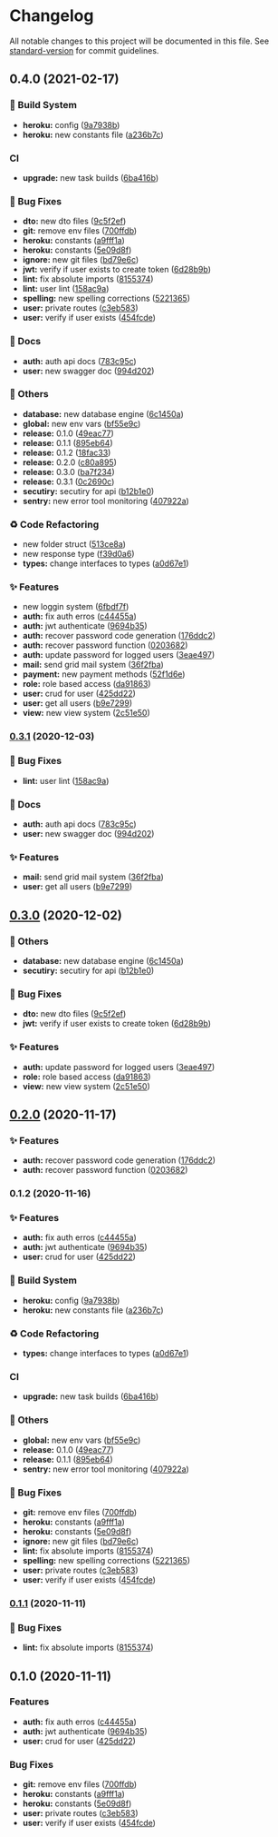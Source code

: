 # Changelog

All notable changes to this project will be documented in this file. See [standard-version](https://github.com/conventional-changelog/standard-version) for commit guidelines.

## 0.4.0 (2021-02-17)


### :rocket: Build System

* **heroku:** config ([9a7938b](https://github.com/HigorAlves/nestjs-template/commit/9a7938bb633ee6ae78937f61dd667e937dbc6879))
* **heroku:** new constants file ([a236b7c](https://github.com/HigorAlves/nestjs-template/commit/a236b7c3851aedefdea8f97f5b644eb6bc145fca))


### CI

* **upgrade:** new task builds ([6ba416b](https://github.com/HigorAlves/nestjs-template/commit/6ba416be7b50da9d99d63a837cb33129f4a541b8))


### :bug: Bug Fixes

* **dto:** new dto files ([9c5f2ef](https://github.com/HigorAlves/nestjs-template/commit/9c5f2ef057fad9b246914edfdece5b4f93a47a0e))
* **git:** remove env files ([700ffdb](https://github.com/HigorAlves/nestjs-template/commit/700ffdb50fe5e228a197ee3e48714d3182913ff8))
* **heroku:** constants ([a9fff1a](https://github.com/HigorAlves/nestjs-template/commit/a9fff1a9ef0582f9d058411fd06a9ec820e55504))
* **heroku:** constants ([5e09d8f](https://github.com/HigorAlves/nestjs-template/commit/5e09d8f964fd1aa99413f0bee98cf61fecdc694e))
* **ignore:** new git files ([bd79e6c](https://github.com/HigorAlves/nestjs-template/commit/bd79e6cf4ce38a3e47c389b1c96cca300a40ede6))
* **jwt:** verify if user exists to create token ([6d28b9b](https://github.com/HigorAlves/nestjs-template/commit/6d28b9b1e5bcac0e0f798e9d062aa5c06c1f3970))
* **lint:** fix absolute imports ([8155374](https://github.com/HigorAlves/nestjs-template/commit/81553747e418293b5476143058071b7e2ebf1221))
* **lint:** user lint ([158ac9a](https://github.com/HigorAlves/nestjs-template/commit/158ac9add4980aecf304b08d82ea1de2e21902cb))
* **spelling:** new spelling corrections ([5221365](https://github.com/HigorAlves/nestjs-template/commit/52213653017d43d35cb278e3a4f0f7e360829aad))
* **user:** private routes ([c3eb583](https://github.com/HigorAlves/nestjs-template/commit/c3eb583875bf3b452e06a049613f4dea4daebe4c))
* **user:** verify if user exists ([454fcde](https://github.com/HigorAlves/nestjs-template/commit/454fcde7ade1575ba50311a3135a18606f8cce69))


### :memo: Docs

* **auth:** auth api docs ([783c95c](https://github.com/HigorAlves/nestjs-template/commit/783c95cdb101a9b0e45d8bfcdbf6cdac2a102b62))
* **user:** new swagger doc ([994d202](https://github.com/HigorAlves/nestjs-template/commit/994d202799e6206ca0a16f83992090dd283f02bd))


### :triangular_flag_on_post: Others

* **database:** new database engine ([6c1450a](https://github.com/HigorAlves/nestjs-template/commit/6c1450a3f082aa24f2d2951ee11d63249c6bc03b))
* **global:** new env vars ([bf55e9c](https://github.com/HigorAlves/nestjs-template/commit/bf55e9c733665b1758c79cbd501e3f2a68800020))
* **release:** 0.1.0 ([49eac77](https://github.com/HigorAlves/nestjs-template/commit/49eac777021dab6944d507894ece1bbbdd3fa4e9))
* **release:** 0.1.1 ([895eb64](https://github.com/HigorAlves/nestjs-template/commit/895eb649ada55b4d86b1e3aeb2a739b00d101a0d))
* **release:** 0.1.2 ([18fac33](https://github.com/HigorAlves/nestjs-template/commit/18fac33838ad0aa60919768277c5ab89f4040843))
* **release:** 0.2.0 ([c80a895](https://github.com/HigorAlves/nestjs-template/commit/c80a8950ff44cb7fa6924f52518d41efd65d5bc3))
* **release:** 0.3.0 ([ba7f234](https://github.com/HigorAlves/nestjs-template/commit/ba7f234b32dfc3fce7cee818ce56c6485864a089))
* **release:** 0.3.1 ([0c2690c](https://github.com/HigorAlves/nestjs-template/commit/0c2690c5eb645a0f7ae3ed079549f32ce823e716))
* **secutiry:** secutiry for api ([b12b1e0](https://github.com/HigorAlves/nestjs-template/commit/b12b1e09ebd2d47104d1d5073c715302c392d9c0))
* **sentry:** new error tool monitoring ([407922a](https://github.com/HigorAlves/nestjs-template/commit/407922aee165004f1b376a21acea50b6620de5e5))


### :recycle: Code Refactoring

* new folder struct ([513ce8a](https://github.com/HigorAlves/nestjs-template/commit/513ce8afbe370e6e80506894c78b08b9269de883))
* new response type ([f39d0a6](https://github.com/HigorAlves/nestjs-template/commit/f39d0a628213f7091f1d0c4180536f075d4d3ee8))
* **types:** change interfaces to types ([a0d67e1](https://github.com/HigorAlves/nestjs-template/commit/a0d67e1ce85986f88dd078479b882d26ce11bfce))


### :sparkles: Features

* new loggin system ([6fbdf7f](https://github.com/HigorAlves/nestjs-template/commit/6fbdf7f78f207d61812fd9492335755f5de33825))
* **auth:** fix auth erros ([c44455a](https://github.com/HigorAlves/nestjs-template/commit/c44455a9db106380c2b57f30b78dddac6761e9a1))
* **auth:** jwt authenticate ([9694b35](https://github.com/HigorAlves/nestjs-template/commit/9694b35237e0ea3d08b1937cba5c3fd5a82b8555))
* **auth:** recover password code generation ([176ddc2](https://github.com/HigorAlves/nestjs-template/commit/176ddc2d0916dc99751d1d2ee2eaf9f28446dbb3))
* **auth:** recover password function ([0203682](https://github.com/HigorAlves/nestjs-template/commit/02036820dee2558944375c100ba2cd0bb70fe362))
* **auth:** update password for logged users ([3eae497](https://github.com/HigorAlves/nestjs-template/commit/3eae497c843ca436a0bbf2ba341701bf2bc1e1f9))
* **mail:** send grid mail system ([36f2fba](https://github.com/HigorAlves/nestjs-template/commit/36f2fba554c6557ff6dd9b67dafa263062e6bdfa))
* **payment:** new payment methods ([52f1d6e](https://github.com/HigorAlves/nestjs-template/commit/52f1d6ea6d33113f516e2760bfe1f06f3946d117))
* **role:** role based access ([da91863](https://github.com/HigorAlves/nestjs-template/commit/da918638da34fc05ec6efc4853bbfe75eee0437e))
* **user:** crud for user ([425dd22](https://github.com/HigorAlves/nestjs-template/commit/425dd226bf81cdca74055cb6f2ab79c336e1856d))
* **user:** get all users ([b9e7299](https://github.com/HigorAlves/nestjs-template/commit/b9e729924c3eaa7e991428215c25110cd7872fae))
* **view:** new view system ([2c51e50](https://github.com/HigorAlves/nestjs-template/commit/2c51e5055ce9eca4ca843b80c0b07678fe4bc7ab))

### [0.3.1](https://github.com/HigorAlves/dontspend-money/compare/v0.3.0...v0.3.1) (2020-12-03)


### :bug: Bug Fixes

* **lint:** user lint ([158ac9a](https://github.com/HigorAlves/dontspend-money/commit/158ac9add4980aecf304b08d82ea1de2e21902cb))


### :memo: Docs

* **auth:** auth api docs ([783c95c](https://github.com/HigorAlves/dontspend-money/commit/783c95cdb101a9b0e45d8bfcdbf6cdac2a102b62))
* **user:** new swagger doc ([994d202](https://github.com/HigorAlves/dontspend-money/commit/994d202799e6206ca0a16f83992090dd283f02bd))


### :sparkles: Features

* **mail:** send grid mail system ([36f2fba](https://github.com/HigorAlves/dontspend-money/commit/36f2fba554c6557ff6dd9b67dafa263062e6bdfa))
* **user:** get all users ([b9e7299](https://github.com/HigorAlves/dontspend-money/commit/b9e729924c3eaa7e991428215c25110cd7872fae))

## [0.3.0](https://github.com/HigorAlves/dontspend-money/compare/v0.2.0...v0.3.0) (2020-12-02)


### :triangular_flag_on_post: Others

* **database:** new database engine ([6c1450a](https://github.com/HigorAlves/dontspend-money/commit/6c1450a3f082aa24f2d2951ee11d63249c6bc03b))
* **secutiry:** secutiry for api ([b12b1e0](https://github.com/HigorAlves/dontspend-money/commit/b12b1e09ebd2d47104d1d5073c715302c392d9c0))


### :bug: Bug Fixes

* **dto:** new dto files ([9c5f2ef](https://github.com/HigorAlves/dontspend-money/commit/9c5f2ef057fad9b246914edfdece5b4f93a47a0e))
* **jwt:** verify if user exists to create token ([6d28b9b](https://github.com/HigorAlves/dontspend-money/commit/6d28b9b1e5bcac0e0f798e9d062aa5c06c1f3970))


### :sparkles: Features

* **auth:** update password for logged users ([3eae497](https://github.com/HigorAlves/dontspend-money/commit/3eae497c843ca436a0bbf2ba341701bf2bc1e1f9))
* **role:** role based access ([da91863](https://github.com/HigorAlves/dontspend-money/commit/da918638da34fc05ec6efc4853bbfe75eee0437e))
* **view:** new view system ([2c51e50](https://github.com/HigorAlves/dontspend-money/commit/2c51e5055ce9eca4ca843b80c0b07678fe4bc7ab))

## [0.2.0](https://github.com/HigorAlves/dontspend-money/compare/v0.1.2...v0.2.0) (2020-11-17)


### :sparkles: Features

* **auth:** recover password code generation ([176ddc2](https://github.com/HigorAlves/dontspend-money/commit/176ddc2d0916dc99751d1d2ee2eaf9f28446dbb3))
* **auth:** recover password function ([0203682](https://github.com/HigorAlves/dontspend-money/commit/02036820dee2558944375c100ba2cd0bb70fe362))

### 0.1.2 (2020-11-16)


### :sparkles: Features

* **auth:** fix auth erros ([c44455a](https://github.com/HigorAlves/dontspend-money/commit/c44455a9db106380c2b57f30b78dddac6761e9a1))
* **auth:** jwt authenticate ([9694b35](https://github.com/HigorAlves/dontspend-money/commit/9694b35237e0ea3d08b1937cba5c3fd5a82b8555))
* **user:** crud for user ([425dd22](https://github.com/HigorAlves/dontspend-money/commit/425dd226bf81cdca74055cb6f2ab79c336e1856d))


### :rocket: Build System

* **heroku:** config ([9a7938b](https://github.com/HigorAlves/dontspend-money/commit/9a7938bb633ee6ae78937f61dd667e937dbc6879))
* **heroku:** new constants file ([a236b7c](https://github.com/HigorAlves/dontspend-money/commit/a236b7c3851aedefdea8f97f5b644eb6bc145fca))


### :recycle: Code Refactoring

* **types:** change interfaces to types ([a0d67e1](https://github.com/HigorAlves/dontspend-money/commit/a0d67e1ce85986f88dd078479b882d26ce11bfce))


### CI

* **upgrade:** new task builds ([6ba416b](https://github.com/HigorAlves/dontspend-money/commit/6ba416be7b50da9d99d63a837cb33129f4a541b8))


### :triangular_flag_on_post: Others

* **global:** new env vars ([bf55e9c](https://github.com/HigorAlves/dontspend-money/commit/bf55e9c733665b1758c79cbd501e3f2a68800020))
* **release:** 0.1.0 ([49eac77](https://github.com/HigorAlves/dontspend-money/commit/49eac777021dab6944d507894ece1bbbdd3fa4e9))
* **release:** 0.1.1 ([895eb64](https://github.com/HigorAlves/dontspend-money/commit/895eb649ada55b4d86b1e3aeb2a739b00d101a0d))
* **sentry:** new error tool monitoring ([407922a](https://github.com/HigorAlves/dontspend-money/commit/407922aee165004f1b376a21acea50b6620de5e5))


### :bug: Bug Fixes

* **git:** remove env files ([700ffdb](https://github.com/HigorAlves/dontspend-money/commit/700ffdb50fe5e228a197ee3e48714d3182913ff8))
* **heroku:** constants ([a9fff1a](https://github.com/HigorAlves/dontspend-money/commit/a9fff1a9ef0582f9d058411fd06a9ec820e55504))
* **heroku:** constants ([5e09d8f](https://github.com/HigorAlves/dontspend-money/commit/5e09d8f964fd1aa99413f0bee98cf61fecdc694e))
* **ignore:** new git files ([bd79e6c](https://github.com/HigorAlves/dontspend-money/commit/bd79e6cf4ce38a3e47c389b1c96cca300a40ede6))
* **lint:** fix absolute imports ([8155374](https://github.com/HigorAlves/dontspend-money/commit/81553747e418293b5476143058071b7e2ebf1221))
* **spelling:** new spelling corrections ([5221365](https://github.com/HigorAlves/dontspend-money/commit/52213653017d43d35cb278e3a4f0f7e360829aad))
* **user:** private routes ([c3eb583](https://github.com/HigorAlves/dontspend-money/commit/c3eb583875bf3b452e06a049613f4dea4daebe4c))
* **user:** verify if user exists ([454fcde](https://github.com/HigorAlves/dontspend-money/commit/454fcde7ade1575ba50311a3135a18606f8cce69))

### [0.1.1](https://github.com/HigorAlves/dontspend-money/compare/v0.1.0...v0.1.1) (2020-11-11)


### :bug: Bug Fixes

* **lint:** fix absolute imports ([8155374](https://github.com/HigorAlves/dontspend-money/commit/81553747e418293b5476143058071b7e2ebf1221))

## 0.1.0 (2020-11-11)


### Features

* **auth:** fix auth erros ([c44455a](https://github.com/HigorAlves/dontspend-money/commit/c44455a9db106380c2b57f30b78dddac6761e9a1))
* **auth:** jwt authenticate ([9694b35](https://github.com/HigorAlves/dontspend-money/commit/9694b35237e0ea3d08b1937cba5c3fd5a82b8555))
* **user:** crud for user ([425dd22](https://github.com/HigorAlves/dontspend-money/commit/425dd226bf81cdca74055cb6f2ab79c336e1856d))


### Bug Fixes

* **git:** remove env files ([700ffdb](https://github.com/HigorAlves/dontspend-money/commit/700ffdb50fe5e228a197ee3e48714d3182913ff8))
* **heroku:** constants ([a9fff1a](https://github.com/HigorAlves/dontspend-money/commit/a9fff1a9ef0582f9d058411fd06a9ec820e55504))
* **heroku:** constants ([5e09d8f](https://github.com/HigorAlves/dontspend-money/commit/5e09d8f964fd1aa99413f0bee98cf61fecdc694e))
* **user:** private routes ([c3eb583](https://github.com/HigorAlves/dontspend-money/commit/c3eb583875bf3b452e06a049613f4dea4daebe4c))
* **user:** verify if user exists ([454fcde](https://github.com/HigorAlves/dontspend-money/commit/454fcde7ade1575ba50311a3135a18606f8cce69))
